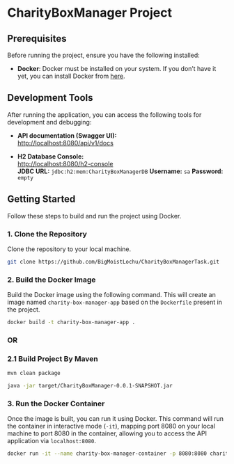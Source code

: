 # CharityBoxManager Project

## Prerequisites

Before running the project, ensure you have the following installed:

- **Docker**: Docker must be installed on your system. If you don’t have it yet, you can install Docker from [here](https://www.docker.com/get-started).
## Development Tools

After running the application, you can access the following tools for development and debugging:

- **API documentation (Swagger UI):**  
  [http://localhost:8080/api/v1/docs](http://localhost:8080/api/v1/docs)

- **H2 Database Console:**  
  [http://localhost:8080/h2-console](http://localhost:8080/h2-console)  
**JDBC URL:** `jdbc:h2:mem:CharityBoxManagerDB`
**Username:** `sa`
**Password:** `empty`

## Getting Started

Follow these steps to build and run the project using Docker.

### 1. Clone the Repository

Clone the repository to your local machine.

```bash
git clone https://github.com/BigMoistLochu/CharityBoxManagerTask.git
```

### 2. Build the Docker Image

Build the Docker image using the following command. This will create an image named `charity-box-manager-app` based on the `Dockerfile` present in the project.


```bash
docker build -t charity-box-manager-app .
```

### OR

### 2.1 Build Project By Maven



```bash
mvn clean package
```

```bash
java -jar target/CharityBoxManager-0.0.1-SNAPSHOT.jar
```

### 3. Run the Docker Container

Once the image is built, you can run it using Docker. This command will run the container in interactive mode (`-it`), mapping port 8080 on your local machine to port 8080 in the container, allowing you to access the API application via `localhost:8080`.

```bash
docker run -it --name charity-box-manager-container -p 8080:8080 charity-box-manager-app /bin/bash
```




